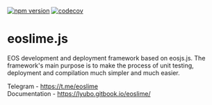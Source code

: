 [![npm version](https://badge.fury.io/js/eoslime.svg)](https://badge.fury.io/js/eoslime.svg) 
[![codecov](https://codecov.io/gh/LimeChain/eoslime/branch/master/graph/badge.svg)](https://codecov.io/gh/LimeChain/eoslime)

eoslime.js
============

EOS development and deployment framework based on eosjs.js. The framework's main purpose is to make the process of unit testing, deployment and compilation much simpler and much easier.

Telegram - https://t.me/eoslime   
Documentation - https://lyubo.gitbook.io/eoslime/